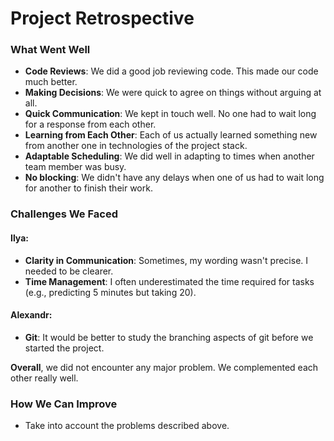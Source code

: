 # Project Retrospective

### What Went Well
- **Code Reviews**: We did a good job reviewing code. This made our code much better.
- **Making Decisions**: We were quick to agree on things without arguing at all. 
- **Quick Communication**: We kept in touch well. No one had to wait long for a response from each other.
- **Learning from Each Other**: Each of us actually learned something new from another one in technologies of the project stack.
- **Adaptable Scheduling**: We did well in adapting to times when another team member was busy.
- **No blocking**: We didn't have any delays when one of us had to wait long for another to finish their work.

### Challenges We Faced
#### Ilya:
- **Clarity in Communication**:  Sometimes, my wording wasn't precise. I needed to be clearer.
- **Time Management**: I often underestimated the time required for tasks (e.g., predicting 5 minutes but taking 20).

#### Alexandr:
- **Git**: It would be better to study the branching aspects of git before we started the project. 

**Overall**, we did not encounter any major problem. We complemented each other really well.
### How We Can Improve
- Take into account the problems described above.
